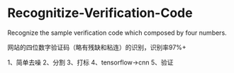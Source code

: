 ﻿# Recognitize-Verification-Code
Recognize the sample verification code which composed by four numbers.

网站的四位数字验证码（略有残缺和粘连）的识别，识别率97%+

1、简单去噪
2、分割
3、打标
4、tensorflow->cnn
5、验证
